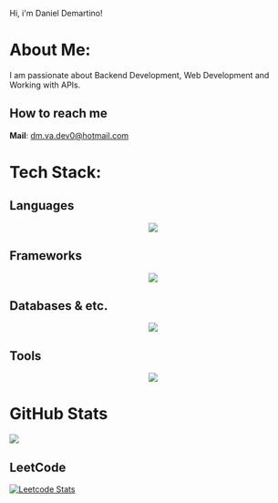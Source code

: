 Hi, i'm Daniel Demartino!

# About Me:
I am passionate about Backend Development, Web Development and Working with APIs.

## How to reach me

**Mail**: dm.va.dev0@hotmail.com

# Tech Stack:



## **Languages**
<p align="center">
  <a href="https://skillicons.dev">
    <img src="https://skillicons.dev/icons?i=python,javascript,html,bash,c#&theme=dark" />
  </a>
</p>

## **Frameworks**
<p align="center">
  <a href="https://skillicons.dev">
    <img src="https://skillicons.dev/icons?i=flask,fastapi,django,nodejs,react,next&theme=dark" />
  </a>
</p>

## **Databases & etc.**
<p align="center">
  <a href="https://skillicons.dev">
    <img src="https://skillicons.dev/icons?i=postgres,mysql,sqlite,redis,mongodb,graphql&theme=dark" />
  </a>
</p>

## **Tools**
<p align="center">
  <a href="https://skillicons.dev">
    <img src="https://skillicons.dev/icons?i=docker,aws,git,linux,css,sass,tailwind&theme=dark" />
  </a>
</p>

# GitHub Stats
![](https://github-readme-stats.vercel.app/api/top-langs/?username=DMVA-PY&theme=dark&hide_border=false&include_all_commits=true&count_private=true&layout=compact)

## LeetCode
[![Leetcode Stats](https://leetcard.jacoblin.cool/DMVA-PY?theme=nord&extension=activity)](https://leetcode.com/DMVA-PY)

